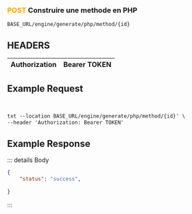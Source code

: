 
### <span style="color:orange">POST</span> Construire une methode en PHP
````
BASE_URL/engine/generate/php/method/{id}
````

## HEADERS

| Authorization | Bearer TOKEN |
| ------------- | ----------- |


## Example Request

```txt


txt --location BASE_URL/engine/generate/php/method/{id}' \
--header 'Authorization: Bearer TOKEN'

```


## Example Response

::: details Body  

```json
{
    "status": "success",
   
}


```




:::

